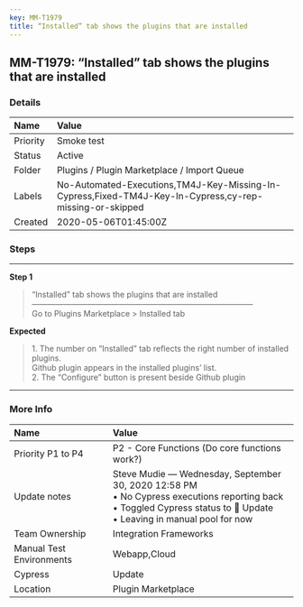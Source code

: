 ```yaml
---
key: MM-T1979
title: “Installed” tab shows the plugins that are installed
---
```


## MM-T1979: “Installed” tab shows the plugins that are installed

### Details

| Name     | Value                                                                                                   |
| :------- | :------------------------------------------------------------------------------------------------------ |
| Priority | Smoke test                                                                                              |
| Status   | Active                                                                                                  |
| Folder   | Plugins / Plugin Marketplace / Import Queue                                                             |
| Labels   | No-Automated-Executions,TM4J-Key-Missing-In-Cypress,Fixed-TM4J-Key-In-Cypress,cy-rep-missing-or-skipped |
| Created  | 2020-05-06T01:45:00Z                                                                                    |

### Steps

<hr/>

**Step 1**

> <article>&ldquo;Installed&rdquo; tab shows the plugins that are installed<br />&mdash;&mdash;&mdash;&mdash;&mdash;&mdash;&mdash;&mdash;&mdash;&mdash;&mdash;&mdash;&mdash;&mdash;&mdash;&mdash;&mdash;&mdash;&mdash;&mdash;&mdash;&mdash;&mdash;&mdash;&mdash;&mdash;&mdash;&mdash;<br />Go to Plugins Marketplace &gt; Installed tab</article>

**Expected**

> <article>1. The number on &ldquo;Installed&rdquo; tab reflects the right number of installed plugins.<br />Github plugin appears in the installed plugins&rsquo; list.<br />2. The &ldquo;Configure&rdquo; button is present beside Github plugin</article>

<hr/>

### More Info

| Name                     | Value                                                                                                                                                                      |
| :----------------------- | :------------------------------------------------------------------------------------------------------------------------------------------------------------------------- |
| Priority P1 to P4        | P2 - Core Functions (Do core functions work?)                                                                                                                              |
| Update notes             | Steve Mudie — Wednesday, September 30, 2020 12:58 PM<br>• No Cypress executions reporting back<br>• Toggled Cypress status to 🔧 Update<br>• Leaving in manual pool for now |
| Team Ownership           | Integration Frameworks                                                                                                                                                     |
| Manual Test Environments | Webapp,Cloud                                                                                                                                                               |
| Cypress                  | Update                                                                                                                                                                     |
| Location                 | Plugin Marketplace                                                                                                                                                         |
